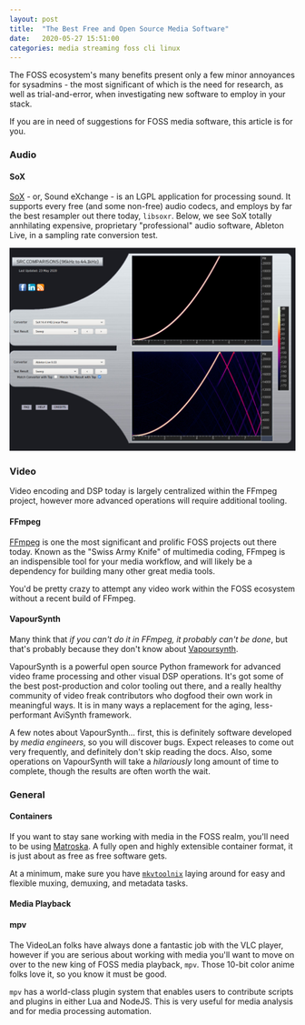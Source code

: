 ```yaml
---
layout: post
title:  "The Best Free and Open Source Media Software"
date:   2020-05-27 15:51:00
categories: media streaming foss cli linux
---
```


The FOSS ecosystem's many benefits present only a few minor annoyances for sysadmins - the most significant of which is the need for research, as well as trial-and-error, when investigating new software to employ in your stack.

If you are in need of suggestions for FOSS media software, this article is for you.

### Audio

#### SoX

[SoX](http://sox.sourceforge.net/) - or, Sound eXchange - is an LGPL application for processing sound. It supports every free (and some non-free) audio codecs, and employs by far the best resampler out there today, `libsoxr`. Below, we see SoX totally annhilating expensive, proprietary "professional" audio software, Ableton Live, in a sampling rate conversion test.

![](/sox-src.jpg)

### Video

Video encoding and DSP today is largely centralized within the FFmpeg project, however more advanced operations will require additional tooling.

#### FFmpeg

[FFmpeg](https://ffmpeg.org) is one the most significant and prolific FOSS projects out there today. Known as the "Swiss Army Knife" of multimedia coding, FFmpeg is an indispensible tool for your media workflow, and will likely be a dependency for building many other great media tools.

You'd be pretty crazy to attempt any video work within the FOSS ecosystem without a recent build of FFmpeg.

#### VapourSynth

Many think that *if you can't do it in FFmpeg, it probably can't be done*, but that's probably because they don't know about [Vapoursynth](http://www.vapoursynth.com/).

VapourSynth is a powerful open source Python framework for advanced video frame processing and other visual DSP operations. It's got some of the best post-production and color tooling out there, and a really healthy community of video freak contributors who dogfood their own work in meaningful ways. It is in many ways a replacement for the aging, less-performant AviSynth framework.

A few notes about VapourSynth... first, this is definitely software developed by *media engineers*, so you will discover bugs. Expect releases to come out very frequently, and definitely don't skip reading the docs. Also, some operations on VapourSynth will take a *hilariously* long amount of time to complete, though the results are often worth the wait.

### General

#### Containers

If you want to stay sane working with media in the FOSS realm, you'll need to be using [Matroska](https://www.matroska.org/). A fully open and highly extensible container format, it is just about as free as free software gets.

At a minimum, make sure you have [`mkvtoolnix`](https://mkvtoolnix.download/) laying around for easy and flexible muxing, demuxing, and metadata tasks.

#### Media Playback

#### mpv

The VideoLan folks have always done a fantastic job with the VLC player, however if you are serious about working with media you'll want to move on over to the new king of FOSS media playback, `mpv`. Those 10-bit color anime folks love it, so you know it must be good.

`mpv` has a world-class plugin system that enables users to contribute scripts and plugins in either Lua and NodeJS. This is very useful for media analysis and for media processing automation.
